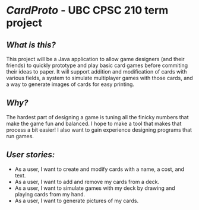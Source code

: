 #  ***CardProto*** - UBC CPSC 210 term project

## *What is this?*
This project will be a Java application to allow game designers (and their friends)
to quickly prototype and play basic card games before commiting their ideas to paper. 
It will support addition and modification of cards with various fields, 
a system to simulate multiplayer games with those cards, 
and a way to generate images of cards for easy printing.

## *Why?*
The hardest part of designing a game is tuning all the finicky numbers that make the game fun and balanced.
I hope to make a tool that makes that process a bit easier! I also want to gain experience
designing programs that run games.

## *User stories:*
- As a user, I want to create and modify cards with a name, a cost, and text.
- As a user, I want to add and remove my cards from a deck.
- As a user, I want to simulate games with my deck by drawing and playing cards from my hand.
- As a user, I want to generate pictures of my cards.